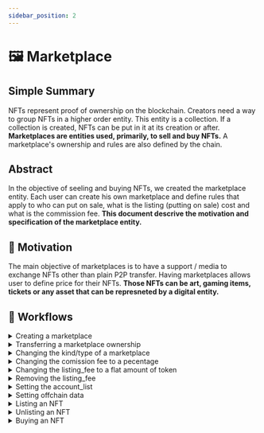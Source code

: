 ```yaml
---
sidebar_position: 2
---
```


# 🖼️ Marketplace 

## Simple Summary

NFTs represent proof of ownership on the blockchain. Creators need a way to group NFTs in a higher order entity. This entity is a collection. If a collection is created, NFTs can be put in it at its creation or after.
**Marketplaces are entities used, primarily, to sell and buy NFTs.** A marketplace's ownership and rules are also defined by the chain.
## Abstract

In the objective of seeling and buying NFTs, we created the marketplace entity. Each user can create his own marketplace and define rules that apply to who can put on sale, what is the listing (putting on sale) cost and what is the commission fee. **This document descrive the motivation and specification of the marketplace entity.**

## 🎯 Motivation

The main objective of marketplaces is to have a support / media to exchange NFTs other than plain P2P transfer. Having marketplaces allows user to define price for their NFTs. **Those NFTs can be art, gaming items, tickets or any asset that can be represneted by a digital entity.**

## 🌊 Workflows

<details className="toggle">
  <summary>Creating a marketplace</summary>
  <div>
    <div>
    <p>
      The following is the workflow proposed for creating a marketplace:
    </p>
    <ol>
      <li>User create the marketplace specifying the kind.</li>
      <li>User retrieves the marketplace id.</li>
    </ol>
    </div>
  </div>
</details>

<details className="toggle">
  <summary>Transferring a marketplace ownership</summary>
  <div>
    <div>
    <p>
      The following is the workflow proposed for transferring a marketplace ownership:
    </p>
    <ol>
      <li>User has already created a marketplace and knows its id.</li>
      <li>User calls the "set_marketplace_owner" function with the address of the recipient.</li>
      <li>The recipient is now the owner of the marketplace.</li>
    </ol>
    </div>
  </div>
</details>

<details className="toggle">
  <summary>Changing the kind/type of a marketplace</summary>
  <div>
    <div>
    <p>
      The following is the workflow proposed for changing the kind / type of a marketplace:
    </p>
    <ol>
      <li>User has already created a marketplace and knows its id.</li>
      <li>User calls the "set_marketplace_kind" specifying private of public.</li>
      <li>The marketplace is now private or public. The account_list is respectively an allow list or ban list.</li>
    </ol>
    </div>
  </div>
</details>

<details className="toggle">
  <summary>Changing the comission fee to a pecentage</summary>
  <div>
    <div>
    <p>
      The following is the workflow proposed for changing the commission fee to a percentage:
    </p>
    <ol>
      <li>User has already created a marketplace and knows its id.</li>
      <li>User calls the "set_marketplace_configuration" function with the parameters (Set(Percentage(200000)), NoOp, NoOp, NoOp).</li>
      <li>The commission fee is now changed to 20% while other values did not.</li>
    </ol>
    </div>
  </div>
</details>

<details className="toggle">
  <summary>Changing the listing_fee to a flat amount of token</summary>
  <div>
    <div>
    <p>
    The following is the workflow proposed for changing the listing_fee to a flat amount of token:
    </p>
    <ol>
      <li>User has already created a marketplace and knows its id.</li>
      <li>User calls the "set_marketplace_configuration" function with the parameters (NoOp, Set(Flat(10_000_000_000_000_000_000)), NoOp, NoOp).</li>
      <li>The listing_fee is now changed to 10 CAPS while other values did not change.</li>
    </ol>
    </div>
  </div>
</details>

<details className="toggle">
  <summary>Removing the listing_fee</summary>
  <div>
    <div>
    <p>
      The following is the workflow proposed for removing the listing_fee:
    </p>
    <ol>
      <li>User has already created a marketplace and knows its id.</li>
      <li>User calls the "set_marketplace_configuration" function with the parameters (NoOp, Remove, NoOp, NoOp).</li>
      <li>The listing_fee is now removed.</li>
    </ol>
    </div>
  </div>
</details>

<details className="toggle">
  <summary>Setting the account_list</summary>
  <div>
    <div>
    <p>
      The following is the workflow proposed for setting the account_list:
    </p>
    <ol>
      <li>User has already created a marketplace and knows its id.</li>
      <li>User calls the "set_marketplace_configuration" function with the parameters (NoOp, NoOp, Set(BoundedVec::try_from(vec![5CDG..., 5Haz...])), NoOp).</li>
      <li>The account_list is now set.</li>
    </ol>
    </div>
  </div>
</details>

<details className="toggle">
  <summary>Setting offchain data</summary>
  <div>
    <div>
    <p>
      The following is the workflow proposed for setting offchain data:
    </p>
    <ol>
      <li>User has already created a marketplace and knows its id.</li>
      <li>User prepares the metadata file in JSON format.</li>
      <li>User uploads it on IPFS retrieving the CID.</li>
      <li>User calls the "set_marketplace_configuration" function with the parameters (NoOp, NoOp, NoOp, Set(CID)).</li>
      <li>The marketplace has offchain data set.</li>
    </ol>
    </div>
  </div>
</details>

<details className="toggle">
  <summary>Listing an NFT</summary>
  <div>
    <div>
    <p>
      The following is the workflow proposed for listing an NFT:
    </p>
    <ol>
      <li>User has already created an NFT and knows its id.</li>
      <li>User knows the marketplace id on which he wants to list.</li>
      <li>User calls the "list_nft" function with the nft id, the marketplace id and the price.</li>
      <li>The NFT is now listed on the specified marketplace.</li>
    </ol>
    </div>
  </div>
</details>

<details className="toggle">
  <summary>Unlisting an NFT</summary>
  <div>
    <div>
    <p>
      The following is the workflow proposed for unlisting an NFT:
    </p>
    <ol>
      <li>User has already created and listed an NFT and knows its id.</li>
      <li>User calls the "unlist_nft" function with the nft id.</li>
      <li>The NFT is now unlisted.</li>
    </ol>
    </div>
  </div>
</details>

<details className="toggle">
  <summary>Buying an NFT</summary>
  <div>
    <div>
    <p>
      The following is the workflow proposed for buying an NFT:
    </p>
    <ol>
      <li>User knows the NFT he wants to buy.</li>
      <li>User has enough funds to buy the NFT.</li>
      <li>User calls the "buy_nft" function with the nft id.</li>
      <li>The NFT is now owned by the buyer.</li>
    </ol>
    </div>
  </div>
</details>
